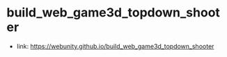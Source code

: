 # build_web_game3d_topdown_shooter

- link: https://webunity.github.io/build_web_game3d_topdown_shooter
